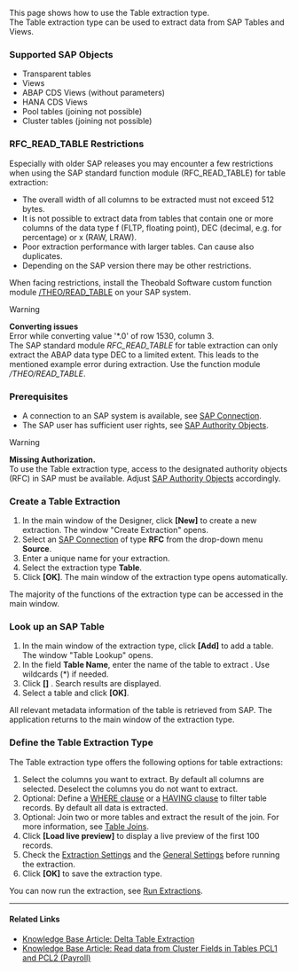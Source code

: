 This page shows how to use the Table extraction type.\
The Table extraction type can be used to extract data from SAP Tables and Views.

### Supported SAP Objects

- Transparent tables
- Views
- ABAP CDS Views (without parameters)
- HANA CDS Views
- Pool tables (joining not possible)
- Cluster tables (joining not possible)

### RFC_READ_TABLE Restrictions

Especially with older SAP releases you may encounter a few restrictions when using the SAP standard function module (RFC_READ_TABLE) for table extraction:

- The overall width of all columns to be extracted must not exceed 512 bytes.
- It is not possible to extract data from tables that contain one or more columns of the data type f (FLTP, floating point), DEC (decimal, e.g. for percentage) or x (RAW, LRAW).
- Poor extraction performance with larger tables. Can cause also duplicates.
- Depending on the SAP version there may be other restrictions.

When facing restrictions, install the Theobald Software custom function module [/THEO/READ_TABLE](../setup-in-sap/custom-function-module-for-table-extraction/#installation-of-theoread_table) on your SAP system.

Warning

**Converting issues**\
Error while converting value '\*.0' of row 1530, column 3.\
The SAP standard module *RFC_READ_TABLE* for table extraction can only extract the ABAP data type DEC to a limited extent. This leads to the mentioned example error during extraction. Use the function module */THEO/READ_TABLE*.

### Prerequisites

- A connection to an SAP system is available, see [SAP Connection](../sap-connection/).
- The SAP user has sufficient user rights, see [SAP Authority Objects](../setup-in-sap/sap-authority-objects/#table).

Warning

**Missing Authorization.**\
To use the Table extraction type, access to the designated authority objects (RFC) in SAP must be available. Adjust [SAP Authority Objects](../setup-in-sap/sap-authority-objects/#table) accordingly.

### Create a Table Extraction

1. In the main window of the Designer, click **[New]** to create a new extraction. The window "Create Extraction" opens.
1. Select an [SAP Connection](../sap-connection/) of type **RFC** from the drop-down menu **Source**.
1. Enter a unique name for your extraction.
1. Select the extraction type **Table**.
1. Click **[OK]**. The main window of the extraction type opens automatically.

The majority of the functions of the extraction type can be accessed in the main window.

### Look up an SAP Table

1. In the main window of the extraction type, click **[Add]** to add a table. The window "Table Lookup" opens.
1. In the field **Table Name**, enter the name of the table to extract . Use wildcards (\*) if needed.
1. Click **[]** . Search results are displayed.
1. Select a table and click **[OK]**.

All relevant metadata information of the table is retrieved from SAP. The application returns to the main window of the extraction type.

### Define the Table Extraction Type

The Table extraction type offers the following options for table extractions:

1. Select the columns you want to extract. By default all columns are selected. Deselect the columns you do not want to extract.
1. Optional: Define a [WHERE clause](where-clause/) or a [HAVING clause](having-clause/) to filter table records. By default all data is extracted.
1. Optional: Join two or more tables and extract the result of the join. For more information, see [Table Joins](table-join/).
1. Click **[Load live preview]** to display a live preview of the first 100 records.
1. Check the [Extraction Settings](settings/) and the [General Settings](general-settings/) before running the extraction.
1. Click **[OK]** to save the extraction type.

You can now run the extraction, see [Run Extractions](../run-extractions/).

______________________________________________________________________

#### Related Links

- [Knowledge Base Article: Delta Table Extraction](../../knowledge-base/delta-table-extraction/)
- [Knowledge Base Article: Read data from Cluster Fields in Tables PCL1 and PCL2 (Payroll)](../../knowledge-base/read-data-from-cluster-fields-in-the-tables-pcl1-and-pcl2-payroll/)
